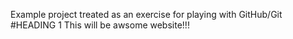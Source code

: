 Example project treated as an exercise for playing with GitHub/Git
#HEADING 1
This will be awsome website!!!
